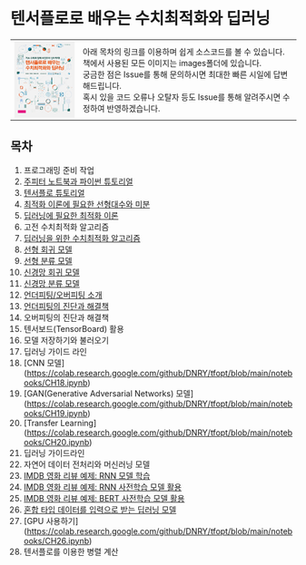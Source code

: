 # 텐서플로로 배우는 수치최적화와 딥러닝

<table>
<tr>
    <td><img align="top" src="./images/book_cover.png" width="150"></td>
    <td>아래 목차의 링크를 이용하며 쉽게 소스코드를 볼 수 있습니다. 
      <br>책에서 사용된 모든 이미지는 images폴더에 있습니다.
      <br>궁금한 점은 Issue를 통해 문의하시면 최대한 빠른 시일에 답변해드립니다.
      <br>혹시 있을 코드 오류나 오탈자 등도 Issue를 통해 알려주시면 수정하여 반영하겠습니다.
  </td>
</tr>
</table>

## 목차

1. 프로그래밍 준비 작업
1. [주피터 노트북과 파이썬 튜토리얼](https://colab.research.google.com/github/DNRY/tfopt/blob/main/notebooks/CH02.ipynb)
1. [텐서플로 튜토리얼](https://colab.research.google.com/github/DNRY/tfopt/blob/main/notebooks/CH03.ipynb)
1. [최적화 이론에 필요한 선형대수와 미분](https://colab.research.google.com/github/DNRY/tfopt/blob/main/notebooks/CH04.ipynb)
1. [딥러닝에 필요한 최적화 이론](https://colab.research.google.com/github/DNRY/tfopt/blob/main/notebooks/CH05.ipynb)
1. 고전 수치최적화 알고리즘
1. [딥러닝을 위한 수치최적화 알고리즘](https://colab.research.google.com/github/DNRY/tfopt/blob/main/notebooks/CH07.ipynb)
1. [선형 회귀 모델](https://colab.research.google.com/github/DNRY/tfopt/blob/main/notebooks/CH08.ipynb)
1. [선형 분류 모델](https://colab.research.google.com/github/DNRY/tfopt/blob/main/notebooks/CH09.ipynb)
1. [신경망 회귀 모델](https://colab.research.google.com/github/DNRY/tfopt/blob/main/notebooks/CH10.ipynb)
1. [신경망 분류 모델](https://colab.research.google.com/github/DNRY/tfopt/blob/main/notebooks/CH11.ipynb)
1. [언더피팅/오버피팅 소개](https://colab.research.google.com/github/DNRY/tfopt/blob/main/notebooks/CH12.ipynb)
1. [언더피팅의 진단과 해결책](https://colab.research.google.com/github/DNRY/tfopt/blob/main/notebooks/CH13.ipynb)
1. 오버피팅의 진단과 해결책
1. 텐서보드(TensorBoard) 활용
1. 모델 저장하기와 불러오기
1. 딥러닝 가이드 라인
1. [CNN 모델] (https://colab.research.google.com/github/DNRY/tfopt/blob/main/notebooks/CH18.ipynb)
1. [GAN(Generative Adversarial Networks) 모델] (https://colab.research.google.com/github/DNRY/tfopt/blob/main/notebooks/CH19.ipynb)
1. [Transfer Learning]  (https://colab.research.google.com/github/DNRY/tfopt/blob/main/notebooks/CH20.ipynb)
1. 딥러닝 가이드라인
1. 자연어 데이터 전처리와 머신러닝 모델
1. [IMDB 영화 리뷰 예제: RNN 모델 학습](https://colab.research.google.com/github/DNRY/tfopt/blob/main/notebooks/CH22.ipynb)
1. [IMDB 영화 리뷰 예제: RNN 사전학습 모델 활용](https://colab.research.google.com/github/DNRY/tfopt/blob/main/notebooks/CH23.ipynb)
1. [IMDB 영화 리뷰 예제: BERT 사전학습 모델 활용](https://colab.research.google.com/github/DNRY/tfopt/blob/main/notebooks/CH24.ipynb)
1. [혼합 타입 데이터를 입력으로 받는 딥러닝 모델](https://colab.research.google.com/github/DNRY/tfopt/blob/main/notebooks/CH25.ipynb)
1. [GPU 사용하기] (https://colab.research.google.com/github/DNRY/tfopt/blob/main/notebooks/CH26.ipynb)
1. 텐서플로를 이용한 병렬 계산
